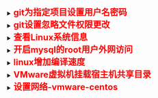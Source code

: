 <details>
<summary>
<span style="color: red;font-size: 20px;"><b>
git为指定项目设置用户名密码
</b></span>
</summary>

* 进入文件夹.git,执行以下命令，增加name和helper配置项
```
cat config
```
```
git config user.name "你的git用户名称"
```
```
git config credential.helper store
```
```
cat config
```
* 然后回到项目根目录git pull，再输入一遍用户名和密码，下次就不需要再输入了。
</details>

<details>
<summary>
<span style="color: red;font-size: 20px;"><b>
git设置忽略文件权限更改
</b></span>
</summary>

* 打开Git配置文件
```
vi .git/conf
```
* filemode:改成false
</details>

<details>
<summary>   
<span style="color: red;font-size: 20px;"><b>
查看Linux系统信息
</b></span>
</summary>

* 查看当前系统的内核信息
```
cat /proc/version
```
```
uname -a
```
* 查看发型版本信息
```
cat /etc/os-release
```
</details>

<details>
<summary>
<span style="color: red;font-size: 20px;"><b>
开启mysql的root用户外网访问
</b></span>
</summary>

```
update user set host='%' where user ='root';
```
```
FLUSH PRIVILEGES;
```
</details>

<details>
<summary>
<span style="color: red;font-size: 20px;"><b>
linux增加编译速度
</b></span>
</summary>

```
sudo make -j $(nproc)
```
```
sudo cmake --build . --target all -- -j $(nproc)
```
</details>

<details>
<summary>
<span style="color: red;font-size: 20px;"><b>
VMware虚拟机挂载宿主机共享目录
</b></span>
</summary>

* 在Linux中安装vm-tools
```
suduo yum install -y open-vm-tools open-vm-tools-desktop
```
* 查看共享的目录
```
vmware-hgfsclient
```
* 执行命令挂载目录
```
mount -t fuse.vmhgfs-fuse .host:/ /mnt/hgfs -o allow_other,nonempty
```
* 修改数据令系统启动时自动挂载
```
vim /etc/fstab
```
* 在末尾另起一行 添加:
```
.host:/ /mnt/hgfs fuse.vmhgfs-fuse allow_other 0 0
```
* 再次挂载目录
```
vmhgfs-fuse .host:/ /mnt/hgfs -o allow_other,nonempty
```
* 建立软连接
```
ln -s /mnt/hgfs /www/work
```
</details>

<details>
<summary>
<span style="color: red;font-size: 20px;"><b>
设置网络-vmware-centos
</b></span>
</summary>

* 打开网卡
```
vi /etc/sysconfig/network-scripts/ifcfg-eth33
```
* 填入配置项(固定IP)
```
TYPE="Ethernet"
BOOTPROTO="static"
DEFROUTE="yes"
NAME="ens33"
DEVICE="ens33"
ONBOOT="yes"
IPADDR=1.1.1.5
PREFIX=24
GATEWAY=1.1.1.2
DNS1=8.8.8.8
DNS2=8.8.4.4
```
* 编辑->虚拟网络编辑器
![avatar](https://github.com/xiaofancomputer/image/blob/main/%E8%99%9A%E6%8B%9F%E6%9C%BA%E8%AE%BE%E7%BD%AE.png)
</details>

